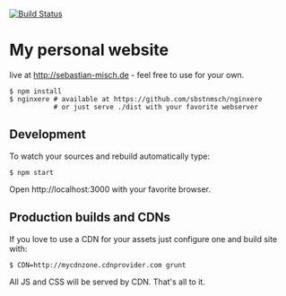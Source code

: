 [![Build Status](https://api.travis-ci.org/sbstnmsch/sebastian-misch.de.svg?branch=master)](https://travis-ci.org/sbstnmsch/sebastian-misch.de)

# My personal website
live at http://sebastian-misch.de - feel free to use for your own.

```
$ npm install
$ nginxere # available at https://github.com/sbstnmsch/nginxere
           # or just serve ./dist with your favorite webserver
```

## Development
To watch your sources and rebuild automatically type:
```
$ npm start
```
Open http://localhost:3000 with your favorite browser.

## Production builds and CDNs
If you love to use a CDN for your assets just configure one and build site with:
```
$ CDN=http://mycdnzone.cdnprovider.com grunt
```
All JS and CSS will be served by CDN.
That's all to it.
